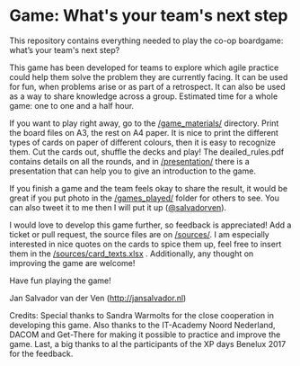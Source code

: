 # Game: What's your team's next step
This repository contains everything needed to play the co-op boardgame: what’s your team's next step?

This game has been developed for teams to explore which agile practice could help them solve the problem they are currently facing. It can be used for fun, when problems arise or as part of a retrospect. It can also be used as a way to share knowledge across a group. Estimated time for a whole game: one to one and a half hour.

If you want to play right away, go to the [/game_materials/](/game_materials/) directory. Print the board files on A3, the rest on A4 paper. It is nice to print the different types of cards on paper of different colours, then it is easy to recognize them. Cut the cards out, shuffle the decks and play! The deailed_rules.pdf contains details on all the rounds, and in [/presentation/](/presentation/) there is a presentation that can help you to give an introduction to the game.

If you finish a game and the team feels okay to share the result, it would be great if you put photo in the [/games_played/](/games_played/) folder for others to see. You can also tweet it to me then I will put it up ([@salvadorven](https://twitter.com/salvadorven)).

I would love to develop this game further, so feedback is appreciated! Add a ticket or pull request, the source files are on [/sources/](/sources/). I am especially interested in nice quotes on the cards to spice them up, feel free to insert them in the [/sources/card_texts.xlsx](/sources/card_texts.xlsx) . Additionally, any thought on improving the game are welcome!

Have fun playing the game!

Jan Salvador van der Ven
(http://jansalvador.nl)


Credits:
Special thanks to Sandra Warmolts for the close cooperation in developing this game. Also thanks to the IT-Academy Noord Nederland, DACOM and Get-There for making it possible to practice and improve the game. Last, a big thanks to al the participants of the XP days Benelux 2017 for the feedback.


